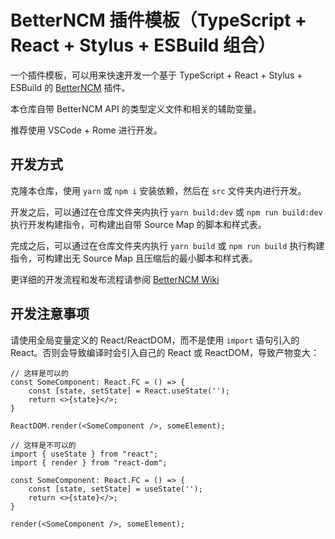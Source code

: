 # BetterNCM 插件模板（TypeScript + React + Stylus + ESBuild 组合）

一个插件模板，可以用来快速开发一个基于 TypeScript + React + Stylus + ESBuild 的 [BetterNCM](https://github.com/MicroCBer/BetterNCM) 插件。

本仓库自带 BetterNCM API 的类型定义文件和相关的辅助变量。

推荐使用 VSCode + Rome 进行开发。

## 开发方式

克隆本仓库，使用 `yarn` 或 `npm i` 安装依赖，然后在 `src` 文件夹内进行开发。

开发之后，可以通过在仓库文件夹内执行 `yarn build:dev` 或 `npm run build:dev` 执行开发构建指令，可构建出自带 Source Map 的脚本和样式表。

完成之后，可以通过在仓库文件夹内执行 `yarn build` 或 `npm run build` 执行构建指令，可构建出无 Source Map 且压缩后的最小脚本和样式表。

更详细的开发流程和发布流程请参阅 [BetterNCM Wiki](https://github.com/MicroCBer/BetterNCM/wiki)

## 开发注意事项

请使用全局变量定义的 React/ReactDOM，而不是使用 `import` 语句引入的 React。否则会导致编译时会引入自己的 React 或 ReactDOM，导致产物变大：

```tsx
// 这样是可以的
const SomeComponent: React.FC = () => {
    const [state, setState] = React.useState('');
    return <>{state}</>;
}

ReactDOM.render(<SomeComponent />, someElement);
```

```tsx
// 这样是不可以的
import { useState } from "react";
import { render } from "react-dom";

const SomeComponent: React.FC = () => {
    const [state, setState] = useState('');
    return <>{state}</>;
}

render(<SomeComponent />, someElement);
```
